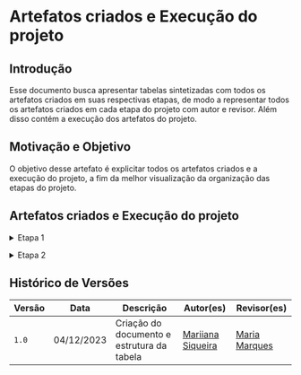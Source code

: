 # Artefatos criados e Execução do projeto

## Introdução

Esse documento busca apresentar tabelas sintetizadas com todos os artefatos criados em suas respectivas etapas, de modo a representar todos os artefatos criados em cada etapa do projeto com autor e revisor. Além disso contém a execução dos artefatos do projeto.

## Motivação e Objetivo

O objetivo desse artefato é explicitar todos os artefatos criados e a execução do projeto, a fim da melhor visualização da organização das etapas do projeto.

## Artefatos criados e Execução do projeto

<details>
 <p> Tabela 1: Artefatos criados e execução do projeto etapa 1.</p>
  <summary>Etapa 1</summary>

  <p>

  | Ponto de controle | Artefato | Técnicas | Autores | Revisores |
  | :--: | :--: | :--: | :--: | :--: |
  | [Git Pages](https://requisitos-de-software.github.io/2023.2-e-Titulo/) | -- | -- | [João Victor](https://github.com/jvcostta) e [Mateus Orlando](https://github.com/MateusPy) | Todos |
  | Planejamento | [Escolha do Aplicativo](https://requisitos-de-software.github.io/2023.2-e-Titulo/planejamento/aplicativoescolhido/) | -- | [Maria Barbosa](https://github.com/Madu01) | [Maria Marques](https://github.com/EduardaSMarques) |
  | Planejamento |  |  |  |  |
  | Planejamento |  |  |  |  |
  | Planejamento |  |  |  |  |
  | Planejamento |  |  |  |  |
  | Planejamento |  |  |  |  |
  | Planejamento |  |  |  |  |
  | Planejamento |  |  |  |  |
  | Pré-rastreabilidade |  |  |  |  |

  </p>
  <div style="text-align: center">
    <p>Fonte: SIQUEIRA, Mariiana. 2023.</p>
  </div>
</details>

<p style="text-align: justify"></p>

<details>
 <p> Tabela 2: Artefatos criados e execução do projeto etapa 2.</p>
  <summary>Etapa 2</summary>

  <p>

  | Ponto de controle | Artefato | Técnicas | Autores | Revisores |
  | :--: | :--: | :--: | :--: | :--: |
  | -- | [Perfil do Usuário](https://requisitos-de-software.github.io/2023.2-e-Titulo/elicitacao/perfilDoUsuario/) | -- | [João Victor](https://github.com/jvcostta) e [Mateus Orlando](https://github.com/MateusPy) | [Maria Marques](https://github.com/EduardaSMarques) e [Mariiana Siqueira](https://github.com/Maryyscreuza) |
  | -- | [Personas](https://requisitos-de-software.github.io/2023.2-e-Titulo/elicitacao/Personas/) | -- | [João Victor](https://github.com/jvcostta) e [Mateus Orlando](https://github.com/MateusPy)  | [Maria Marques](https://github.com/EduardaSMarques) e [Mariiana Siqueira](https://github.com/Maryyscreuza) |
  | Técnica de Elicitação |  |  |  |  |
  | Técnica de Elicitação |  |  |  |  |
  | Técnica de Elicitação |  |  |  |  |
  | Técnica de Elicitação |  |  |  |  |
  | Técnica de Elicitação |  |  |  |  |
  | Técnica de Elicitação |  |  |  |  |
  | Técnica de Priorização |  |  |  |  |
  | Técnica de Priorização |  |  |  |  |
  | Técnica de Priorização |  |  |  |  |

  </p>
  <div style="text-align: center">
    <p>Fonte: SIQUEIRA, Mariiana. 2023.</p>
  </div>
</details>

<p style="text-align: justify"></p>

## Histórico de Versões

| Versão |  Data  |   Descrição   |   Autor(es)   |   Revisor(es)  |
| ------ | ------ | ------------- | ------------- | -------------- |
| `1.0`  | 04/12/2023  | Criação do documento e estrutura da tabela | [Mariiana Siqueira](https://github.com/Maryyscreuza)  | [Maria Marques ](https://github.com/EduardaSMarques) |